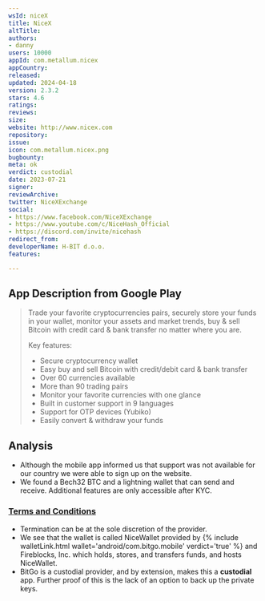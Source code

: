 ```yaml
---
wsId: niceX
title: NiceX
altTitle: 
authors:
- danny
users: 10000
appId: com.metallum.nicex
appCountry: 
released: 
updated: 2024-04-18
version: 2.3.2
stars: 4.6
ratings: 
reviews: 
size: 
website: http://www.nicex.com
repository: 
issue: 
icon: com.metallum.nicex.png
bugbounty: 
meta: ok
verdict: custodial
date: 2023-07-21
signer: 
reviewArchive: 
twitter: NiceXExchange
social:
- https://www.facebook.com/NiceXExchange
- https://www.youtube.com/c/NiceHash_Official
- https://discord.com/invite/nicehash
redirect_from: 
developerName: H-BIT d.o.o.
features: 

---
```


## App Description from Google Play

> Trade your favorite cryptocurrencies pairs, securely store your funds in your wallet, monitor your assets and market trends, buy & sell Bitcoin with credit card & bank transfer no matter where you are.
>
> Key features:
> - Secure cryptocurrency wallet
> - Easy buy and sell Bitcoin with credit/debit card & bank transfer
> - Over 60 currencies available
> - More than 90 trading pairs
> - Monitor your favorite currencies with one glance
> - Built in customer support in 9 languages
> - Support for OTP devices (Yubiko)
> - Easily convert & withdraw your funds

## Analysis 

- Although the mobile app informed us that support was not available for our country we were able to sign up on the website.
- We found a Bech32 BTC and a lightning wallet that can send and receive. Additional features are only accessible after KYC.

### [Terms and Conditions](https://www.nicex.com/legal-privacy/terms-of-service) 

- Termination can be at the sole discretion of the provider.
- We see that the wallet is called NiceWallet provided by {% include walletLink.html wallet='android/com.bitgo.mobile' verdict='true' %} and Fireblocks, Inc. which holds, stores, and transfers funds, and hosts NiceWallet. 
- BitGo is a custodial provider, and by extension, makes this a **custodial** app. Further proof of this is the lack of an option to back up the private keys.